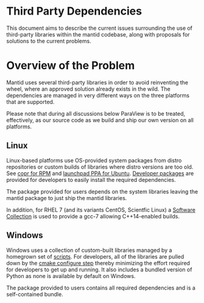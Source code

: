 # Third Party Dependencies

This document aims to describe
the current issues surrounding the use of third-party libraries
within the mantid codebase,
along with proposals for solutions to the current problems.

# Overview of the Problem

Mantid uses several third-party libraries
in order to avoid reinventing the wheel,
where an approved solution already exists in the wild.
The dependencies are managed in very different ways
on the three platforms that are supported.

Please note that during all discussions below ParaView is to be treated,
effectively, as our source code as we build and ship our own version
on all platforms.

## Linux

Linux-based platforms use OS-provided system packages from distro repositories
or custom builds of libraries where distro versions are
too old. See [copr for RPM](https://copr.fedorainfracloud.org/coprs/mantid/mantid/)
and [launchpad PPA for Ubuntu](https://launchpad.net/~mantid/+archive/ubuntu/mantid).
[Developer packages](https://github.com/mantidproject/mantid/tree/master/buildconfig/dev-packages)
are provided for developers to easily install the required dependencies.

The package provided for users depends on the system libraries leaving the
mantid package to just ship the mantid libraries.

In addition, for RHEL 7 (and its variants CentOS, Scientfic Linux) a
[Software Collection](https://www.softwarecollections.org/en/) is used to provide
a gcc-7 allowing C++14-enabled builds.
 
## Windows

Windows uses a collection of custom-built libraries managed
by a homegrown set of [scripts](https://github.com/mantidproject/thirdparty-msvc2015).
For developers, all of the libraries are pulled down by
the [cmake configure step](https://github.com/mantidproject/mantid/blob/master/buildconfig/CMake/Bootstrap.cmake#L13)
thereby minimizing the effort required for developers to get up and running.
It also includes a bundled version of Python as none is available by default
on Windows.

The package provided to users contains all required dependencies and is a
self-contained bundle.
